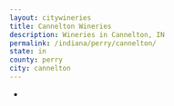 ```yaml
---
layout: citywineries
title: Cannelton Wineries
description: Wineries in Cannelton, IN
permalink: /indiana/perry/cannelton/
state: in
county: perry
city: cannelton
---
```

-
